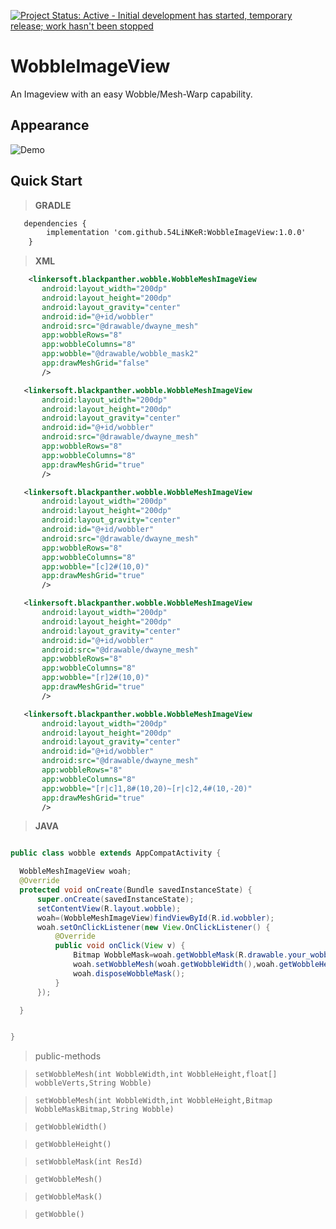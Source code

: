 [![Project Status: Active - Initial development has started, temporary release; work hasn't been stopped ](http://www.repostatus.org/badges/0.1.0/active.svg)](http://www.repostatus.org/#active)

WobbleImageView
=============
An Imageview with an easy Wobble/Mesh-Warp  capability.

## Appearance

![Demo](shots/appearance.gif)

## Quick Start

> **GRADLE**

```xml
   dependencies {
        implementation 'com.github.54LiNKeR:WobbleImageView:1.0.0'
    }
```

> **XML**

```xml
    <linkersoft.blackpanther.wobble.WobbleMeshImageView
       android:layout_width="200dp"
       android:layout_height="200dp"
       android:layout_gravity="center"
       android:id="@+id/wobbler"
       android:src="@drawable/dwayne_mesh"
       app:wobbleRows="8"
       app:wobbleColumns="8"
       app:wobble="@drawable/wobble_mask2"
       app:drawMeshGrid="false"
       />
```

```xml
   <linkersoft.blackpanther.wobble.WobbleMeshImageView
       android:layout_width="200dp"
       android:layout_height="200dp"
       android:layout_gravity="center"
       android:id="@+id/wobbler"
       android:src="@drawable/dwayne_mesh"
       app:wobbleRows="8"
       app:wobbleColumns="8"
       app:drawMeshGrid="true"
       />
```

```xml
   <linkersoft.blackpanther.wobble.WobbleMeshImageView
       android:layout_width="200dp"
       android:layout_height="200dp"
       android:layout_gravity="center"
       android:id="@+id/wobbler"
       android:src="@drawable/dwayne_mesh"
       app:wobbleRows="8"
       app:wobbleColumns="8"
       app:wobble="[c]2#(10,0)"
       app:drawMeshGrid="true"
       />
```

```xml
   <linkersoft.blackpanther.wobble.WobbleMeshImageView
       android:layout_width="200dp"
       android:layout_height="200dp"
       android:layout_gravity="center"
       android:id="@+id/wobbler"
       android:src="@drawable/dwayne_mesh"
       app:wobbleRows="8"
       app:wobbleColumns="8"
       app:wobble="[r]2#(10,0)"
       app:drawMeshGrid="true"
       />
```

```xml
   <linkersoft.blackpanther.wobble.WobbleMeshImageView
       android:layout_width="200dp"
       android:layout_height="200dp"
       android:layout_gravity="center"
       android:id="@+id/wobbler"
       android:src="@drawable/dwayne_mesh"
       app:wobbleRows="8"
       app:wobbleColumns="8"
       app:wobble="[r|c]1,8#(10,20)~[r|c]2,4#(10,-20)"
       app:drawMeshGrid="true"
       />
```

> **JAVA**

  ```java
  
  public class wobble extends AppCompatActivity {

    WobbleMeshImageView woah;
    @Override
    protected void onCreate(Bundle savedInstanceState) {
        super.onCreate(savedInstanceState);
        setContentView(R.layout.wobble);
        woah=(WobbleMeshImageView)findViewById(R.id.wobbler);
        woah.setOnClickListener(new View.OnClickListener() {
            @Override
            public void onClick(View v) {
                Bitmap WobbleMask=woah.getWobbleMask(R.drawable.your_wobble_mask);
                woah.setWobbleMesh(woah.getWobbleWidth(),woah.getWobbleHeight(),WobbleMask,null);
                woah.disposeWobbleMask();
            }
        });

    }


}
  
  ```
> public-methods

> `setWobbleMesh(int WobbleWidth,int WobbleHeight,float[] wobbleVerts,String Wobble)`

> `setWobbleMesh(int WobbleWidth,int WobbleHeight,Bitmap WobbleMaskBitmap,String Wobble)`

> `getWobbleWidth()`

> `getWobbleHeight()`

> `setWobbleMask(int ResId)`

> `getWobbleMesh()`

> `getWobbleMask()`

> `getWobble()`
